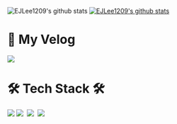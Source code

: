 ![EJLee1209's github stats](https://github-readme-stats.vercel.app/api?username=EJLee1209&show_icons=true)
[![EJLee1209's github stats](https://github-readme-stats.vercel.app/api/top-langs/?username=EJLee1209&show_icons=true&hide_border=true&title_color=004386&icon_color=004386&layout=compact)](https://github.com/EJLee1209)

# 📖 My Velog
<a href="https://velog.io/@dldmswo1209"><img src="https://img.shields.io/badge/Velog-3DDC84?style=flat-square&logo=Blogger&logoColor=white"/></a>

# 🛠 Tech Stack 🛠
<img src="https://img.shields.io/badge/Java-007396?style=flat-square&logo=Java&logoColor=white"/>
<img src="https://img.shields.io/badge/Python-3766AB?style=flat-square&logo=Python&logoColor=white"/></a>&nbsp
<img src="https://img.shields.io/badge/Kotlin-7F52FF?style=flat-square&logo=Kotlin&logoColor=white"/></a>&nbsp
<img src="https://img.shields.io/badge/Firebase-FFCA28?style=flat-square&logo=firebase&logoColor=white"/>

